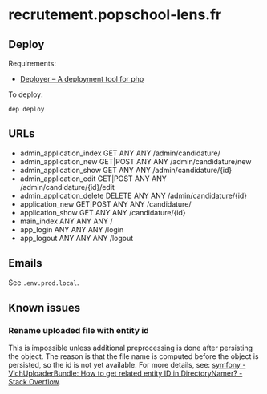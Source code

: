 # recrutement.popschool-lens.fr

## Deploy

Requirements:

- [Deployer – A deployment tool for php](https://deployer.org/)

To deploy:

    dep deploy

## URLs

- admin_application_index    GET        ANY      ANY    /admin/candidature/
- admin_application_new      GET|POST   ANY      ANY    /admin/candidature/new
- admin_application_show     GET        ANY      ANY    /admin/candidature/{id}
- admin_application_edit     GET|POST   ANY      ANY    /admin/candidature/{id}/edit
- admin_application_delete   DELETE     ANY      ANY    /admin/candidature/{id}
- application_new            GET|POST   ANY      ANY    /candidature/
- application_show           GET        ANY      ANY    /candidature/{id}
- main_index                 ANY        ANY      ANY    /
- app_login                  ANY        ANY      ANY    /login
- app_logout                 ANY        ANY      ANY    /logout

## Emails

See `.env.prod.local`.

## Known issues

### Rename uploaded file with entity id

This is impossible unless additional preprocessing is done after persisting the object.
The reason is that the file name is computed before the object is persisted, so the id is not yet available.
For more details, see: [symfony - VichUploaderBundle: How to get related entity ID in DirectoryNamer? - Stack Overflow](https://stackoverflow.com/questions/34002643/vichuploaderbundle-how-to-get-related-entity-id-in-directorynamer).

